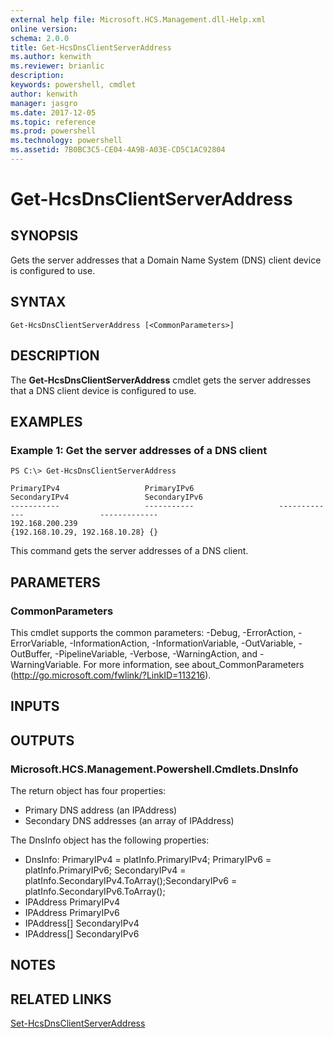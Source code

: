 ```yaml
---
external help file: Microsoft.HCS.Management.dll-Help.xml
online version: 
schema: 2.0.0
title: Get-HcsDnsClientServerAddress
ms.author: kenwith
ms.reviewer: brianlic
description: 
keywords: powershell, cmdlet
author: kenwith
manager: jasgro
ms.date: 2017-12-05
ms.topic: reference
ms.prod: powershell
ms.technology: powershell
ms.assetid: 7B0BC3C5-CE04-4A9B-A03E-CD5C1AC92804
---
```


# Get-HcsDnsClientServerAddress

## SYNOPSIS
Gets the server addresses that a Domain Name System (DNS) client device is configured to use.

## SYNTAX

```
Get-HcsDnsClientServerAddress [<CommonParameters>]
```

## DESCRIPTION
The **Get-HcsDnsClientServerAddress** cmdlet gets the server addresses that a DNS client device is configured to use.

## EXAMPLES

### Example 1: Get the server addresses of a DNS client
```
PS C:\> Get-HcsDnsClientServerAddress

PrimaryIPv4                   PrimaryIPv6                   SecondaryIPv4                 SecondaryIPv6
-----------                   -----------                   -------------                 -------------
192.168.200.239                                            {192.168.10.29, 192.168.10.28} {}
```

This command gets the server addresses of a DNS client.

## PARAMETERS

### CommonParameters
This cmdlet supports the common parameters: -Debug, -ErrorAction, -ErrorVariable, -InformationAction, -InformationVariable, -OutVariable, -OutBuffer, -PipelineVariable, -Verbose, -WarningAction, and -WarningVariable. For more information, see about_CommonParameters (http://go.microsoft.com/fwlink/?LinkID=113216).

## INPUTS

## OUTPUTS

### Microsoft.HCS.Management.Powershell.Cmdlets.DnsInfo
The return object has four properties:

- Primary DNS address (an IPAddress) 
- Secondary DNS addresses (an array of IPAddress)

The DnsInfo object has the following properties:

- DnsInfo: PrimaryIPv4 = platInfo.PrimaryIPv4;  PrimaryIPv6 = platInfo.PrimaryIPv6;  SecondaryIPv4 = platInfo.SecondaryIPv4.ToArray();SecondaryIPv6 = platInfo.SecondaryIPv6.ToArray();
- IPAddress PrimaryIPv4 
- IPAddress PrimaryIPv6 
- IPAddress\[\] SecondaryIPv4 
- IPAddress\[\] SecondaryIPv6

## NOTES

## RELATED LINKS

[Set-HcsDnsClientServerAddress](./Set-HcsDnsClientServerAddress.md)


